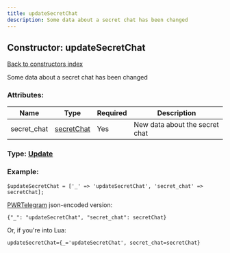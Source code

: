 ```yaml
---
title: updateSecretChat
description: Some data about a secret chat has been changed
---
```

## Constructor: updateSecretChat  
[Back to constructors index](index.md)



Some data about a secret chat has been changed

### Attributes:

| Name     |    Type       | Required | Description |
|----------|---------------|----------|-------------|
|secret\_chat|[secretChat](../types/secretChat.md) | Yes|New data about the secret chat|



### Type: [Update](../types/Update.md)


### Example:

```
$updateSecretChat = ['_' => 'updateSecretChat', 'secret_chat' => secretChat];
```  

[PWRTelegram](https://pwrtelegram.xyz) json-encoded version:

```
{"_": "updateSecretChat", "secret_chat": secretChat}
```


Or, if you're into Lua:  


```
updateSecretChat={_='updateSecretChat', secret_chat=secretChat}

```



